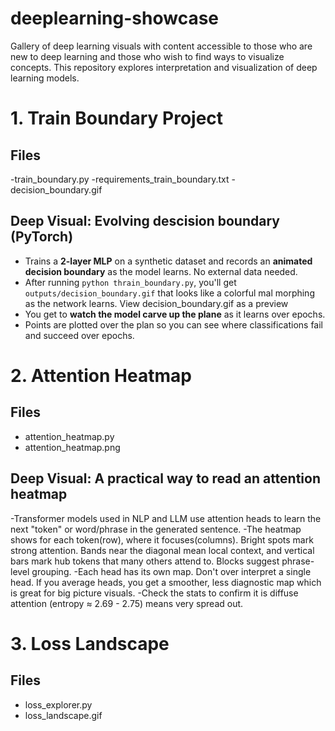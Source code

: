 # deeplearning-showcase
Gallery of deep learning visuals with content accessible to those who are new to deep learning and those who wish to find ways to visualize concepts. This repository explores interpretation and visualization of deep learning models.

# 1. Train Boundary Project
## Files
-train_boundary.py
-requirements_train_boundary.txt
-decision_boundary.gif
## Deep Visual: Evolving descision boundary (PyTorch)
- Trains a **2-layer MLP** on a synthetic dataset and records an **animated decision boundary** as the model learns. No external data needed.
- After running `python thrain_boundary.py`, you'll get `outputs/decision_boundary.gif` that looks like a colorful mal morphing as the network learns. View decision_boundary.gif as a preview
- You get to **watch the model carve up the plane** as it learns over epochs.
- Points are plotted over the plan so you can see where classifications fail and succeed over epochs.

# 2. Attention Heatmap
## Files
- attention_heatmap.py
- attention_heatmap.png
## Deep Visual: A practical way to read an attention heatmap
-Transformer models used in NLP and LLM use attention heads to learn the next "token" or word/phrase in the generated sentence.
-The heatmap shows for each token(row), where it focuses(columns). Bright spots mark strong attention. Bands near the diagonal mean local context, and vertical bars mark hub tokens that many others attend to. Blocks suggest phrase-level grouping.
-Each head has its own map. Don't over interpret a single head. If you average heads, you get a smoother, less diagnostic map which is great for big picture visuals.
-Check the stats to confirm it is diffuse attention (entropy $\approx$ 2.69 - 2.75) means very spread out.

# 3. Loss Landscape
## Files
- loss_explorer.py
- loss_landscape.gif
